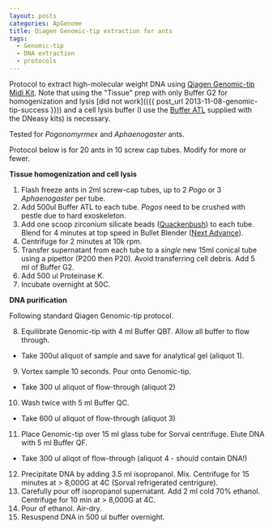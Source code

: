 ```yaml
---
layout: posts
categories: ApGenome
title: Qiagen Genomic-tip extraction for ants
tags:
  - Genomic-tip
  - DNA extraction
  - protocols
---
```


Protocol to extract high-molecular weight DNA using [Qiagen Genomic-tip Midi Kit](http://www.qiagen.com/products/catalog/sample-technologies/dna-sample-technologies/genomic-dna/blood-and-cell-culture-dna-midi-kit). Note that using the "Tissue" prep with only Buffer G2 for homogenization and lysis [did not work](({{ post_url 2013-11-08-genomic-tip-success }})) and a cell lysis buffer (I use the [Buffer ATL](http://www.qiagen.com/products/catalog/lab-essentials-and-accessories/buffer-atl) supplied with the DNeasy kits) is necessary. 

Tested for *Pogonomyrmex* and *Aphaenogaster* ants. 

Protocol below is for 20 ants in 10 screw cap tubes. Modify for more or fewer.

**Tissue homogenization and cell lysis**

1) Flash freeze ants in 2ml screw-cap tubes, up to 2 *Pogo* or 3 *Aphaenogaster* per tube. 
2) Add 500ul Buffer ATL to each tube. *Pogos* need to be crushed with pestle due to hard exoskeleton.
3) Add one scoop zirconium silicate beads ([Quackenbush](http://www.quackco.com/qbzirc.htm)) to each tube. Blend for 4 minutes at top speed in Bullet Blender ([Next Advance](http://www.nextadvance.com/api/Index.cfm/products.info/c/421/Bullet-Blender)).
4) Centrifuge for 2 minutes at 10k rpm.
5) Transfer supernatant from each tube to a *single* new 15ml conical tube using a pipettor (P200 then P20). Avoid transferring cell debris. Add 5 ml of Buffer G2. 
6) Add 500 ul Proteinase K.
7) Incubate overnight at 50C.

**DNA purification**

Following standard Qiagen Genomic-tip protocol.

8) Equilibrate Genomic-tip with 4 ml Buffer QBT. Allow all buffer to flow through.
  - Take 300ul aliquot of sample and save for analytical gel (aliquot 1).
9) Vortex sample 10 seconds. Pour onto Genomic-tip.
  - Take 300 ul aliquot of flow-through (aliquot 2)
10) Wash twice with 5 ml Buffer QC.
  - Take 600 ul aliquot of flow-through (aliquot 3)
11) Place Genomic-tip over 15 ml glass tube for Sorval centrifuge. Elute DNA with 5 ml Buffer QF.
  - Take 300 ul aliqot of flow-through (aliquot 4 - should contain DNA!)
12) Precipitate DNA by adding 3.5 ml isopropanol. Mix. Centrifuge for 15 minutes at > 8,000G at 4C (Sorval refrigerated centrigure).
13) Carefully pour off isopropanol supernatant. Add 2 ml cold 70% ethanol. Centrifuge for 10 min at > 8,000G at 4C.
14) Pour of ethanol. Air-dry.
15) Resuspend DNA in 500 ul buffer overnight.

